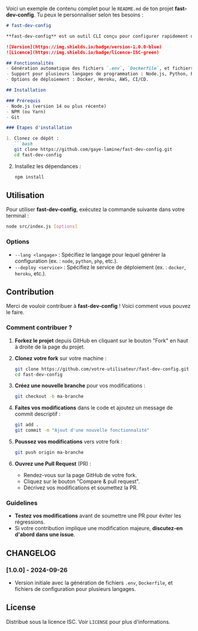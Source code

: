 Voici un exemple de contenu complet pour le `README.md` de ton projet **fast-dev-config**. Tu peux le personnaliser selon tes besoins :

```markdown
# fast-dev-config

**fast-dev-config** est un outil CLI conçu pour configurer rapidement des environnements de développement en générant des fichiers `.env`, `Dockerfile`, et d'autres configurations pour plusieurs langages et bases de données.

![Version](https://img.shields.io/badge/version-1.0.0-blue)
![Licence](https://img.shields.io/badge/licence-ISC-green)

## Fonctionnalités
- Génération automatique des fichiers `.env`, `Dockerfile`, et fichiers de configuration Tailwind CSS.
- Support pour plusieurs langages de programmation : Node.js, Python, PHP, Go, Ruby, Java.
- Options de déploiement : Docker, Heroku, AWS, CI/CD.

## Installation

### Prérequis
- Node.js (version 14 ou plus récente)
- NPM (ou Yarn)
- Git

### Étapes d'installation

1. Clonez ce dépôt :
   ```bash
   git clone https://github.com/gaye-lamine/fast-dev-config.git
   cd fast-dev-config
   ```
2. Installez les dépendances :
   ```bash
   npm install
   ```

## Utilisation

Pour utiliser **fast-dev-config**, exécutez la commande suivante dans votre terminal :

```bash
node src/index.js [options]
```

### Options
- `--lang <langage>` : Spécifiez le langage pour lequel générer la configuration (ex. : `node`, `python`, `php`, etc.).
- `--deploy <service>` : Spécifiez le service de déploiement (ex. : `docker`, `heroku`, etc.).

## Contribution

Merci de vouloir contribuer à **fast-dev-config** ! Voici comment vous pouvez le faire.

### Comment contribuer ?

1. **Forkez le projet** depuis GitHub en cliquant sur le bouton "Fork" en haut à droite de la page du projet.
   
2. **Clonez votre fork** sur votre machine :
   ```bash
   git clone https://github.com/votre-utilisateur/fast-dev-config.git
   cd fast-dev-config
   ```

3. **Créez une nouvelle branche** pour vos modifications :
   ```bash
   git checkout -b ma-branche
   ```

4. **Faites vos modifications** dans le code et ajoutez un message de commit descriptif :
   ```bash
   git add .
   git commit -m "Ajout d'une nouvelle fonctionnalité"
   ```

5. **Poussez vos modifications** vers votre fork :
   ```bash
   git push origin ma-branche
   ```

6. **Ouvrez une Pull Request** (PR) :
   - Rendez-vous sur la page GitHub de votre fork.
   - Cliquez sur le bouton "Compare & pull request".
   - Décrivez vos modifications et soumettez la PR.

### Guidelines

- **Testez vos modifications** avant de soumettre une PR pour éviter les régressions.
- Si votre contribution implique une modification majeure, **discutez-en d'abord dans une issue**.

## CHANGELOG

### [1.0.0] - 2024-09-26
- Version initiale avec la génération de fichiers `.env`, `Dockerfile`, et fichiers de configuration pour plusieurs langages.

## License
Distribué sous la licence ISC. Voir `LICENSE` pour plus d'informations.
```
